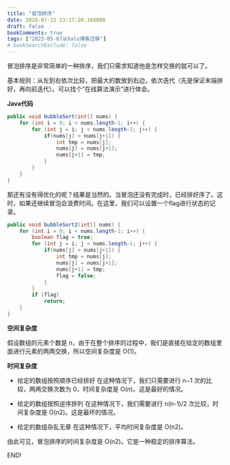 ```yaml
---
title: "冒泡排序"
date: 2020-07-15 13:17:20.168000
draft: false
bookComments: true
tags: ["2023-05-07从halo博客迁移"]
# bookSearchExclude: false
---
```

冒泡排序是非常简单的一种排序，我们只需求知道他是怎样交换的就可以了。

基本规则：从左到右依次比较，把最大的数放到右边，依次迭代（先是保证末端排好，再向前迭代）。可以找个“在线算法演示”进行体会。

**Java代码**
```java
public void bubbleSort(int[] nums) {
    for (int i = 0; i < nums.length-1; i++) {
        for (int j = i; j < nums.length-1; j++) {
            if(nums[j] > nums[j+1]) {
                int tmp = nums[j];
                nums[j] = nums[j+1];
                nums[j+1] = tmp;
            }
        }
    }
}
```

那还有没有得优化的呢？结果是当然的。当冒泡还没有完成时，已经排好序了。这时，如果还继续冒泡会浪费时间。在这里，我们可以设置一个flag进行状态的记录。

```java
public void bubbleSort2(int[] nums) {
    for (int i = 0; i < nums.length-1; i++) {
        boolean flag = true;
        for (int j = i; j < nums.length-1; j++) {
            if(nums[j] > nums[j+1]) {
                int tmp = nums[j];
                nums[j] = nums[j+1];
                nums[j+1] = tmp;
                flag = false;
            }
        }
        if (flag)
            return;
    }
}
```

**空间复杂度**

假设数组的元素个数是 n，由于在整个排序的过程中，我们是直接在给定的数组里面进行元素的两两交换，所以空间复杂度是 O(1)。

**时间复杂度**

- 给定的数组按照顺序已经排好
在这种情况下，我们只需要进行 n−1 次的比较，两两交换次数为 0，时间复杂度是 O(n)。这是最好的情况。

- 给定的数组按照逆序排列
在这种情况下，我们需要进行 n(n-1)/2 次比较，时间复杂度是 O(n2)。这是最坏的情况。

- 给定的数组杂乱无章
在这种情况下，平均时间复杂度是 O(n2)。


由此可见，冒泡排序的时间复杂度是 O(n2)。它是一种稳定的排序算法。


END!